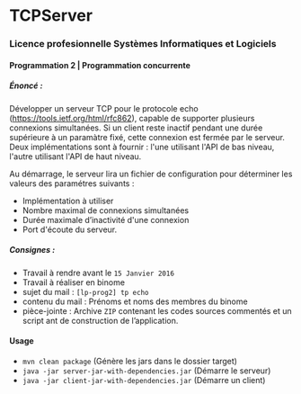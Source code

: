 # TCPServer
### Licence profesionnelle Systèmes Informatiques et Logiciels
#### Programmation 2 | Programmation concurrente
##### Énoncé :
Développer un serveur TCP pour le protocole echo (https://tools.ietf.org/html/rfc862), capable de supporter plusieurs connexions simultanées. Si un client reste inactif pendant une durée supérieure à un paramàtre fixé, cette connexion est fermée par le serveur. Deux implémentations sont à fournir : l'une utilisant l'API de bas niveau, l'autre utilisant l'API de haut niveau.

Au démarrage, le serveur lira un fichier de configuration pour déterminer les valeurs des paramétres suivants :
- Implémentation à utiliser
- Nombre maximal de connexions simultanées
- Durée maximale d’inactivité d'une connexion
- Port d'écoute du serveur.

##### Consignes :

- Travail à rendre avant le ```15 Janvier 2016```
- Travail à réaliser en binome
- sujet du mail : ```[lp-prog2] tp echo```
- contenu du mail : Prénoms et noms des membres du binome
- pièce-jointe : Archive ```ZIP``` contenant les codes sources commentés et un script ant de construction de l’application.

#### Usage

- ```mvn clean package``` (Génère les jars dans le dossier target)
- ```java -jar server-jar-with-dependencies.jar``` (Démarre le serveur)
- ```java -jar client-jar-with-dependencies.jar``` (Démarre un client)
